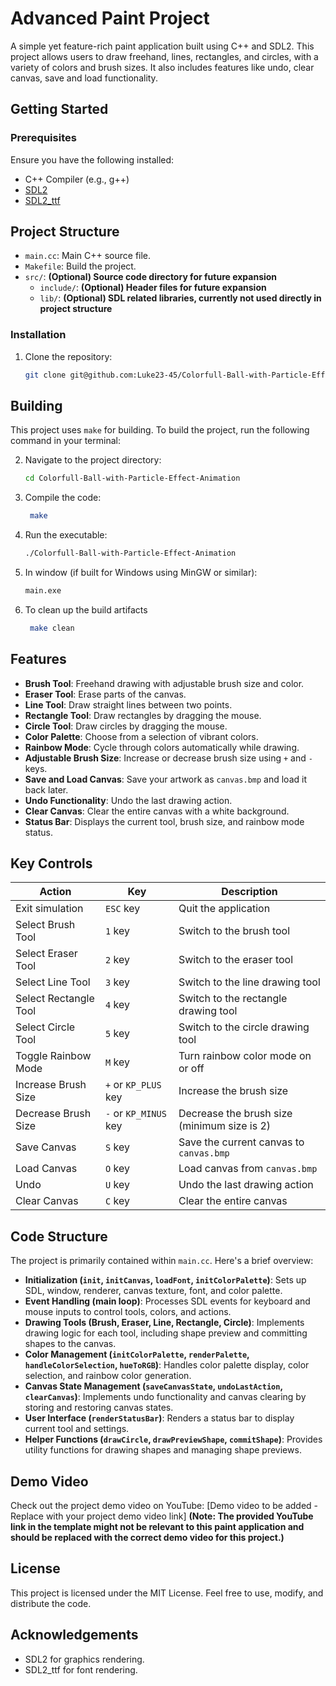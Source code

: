 # Advanced Paint Project

A simple yet feature-rich paint application built using C++ and SDL2. This project allows users to draw freehand, lines, rectangles, and circles, with a variety of colors and brush sizes. It also includes features like undo, clear canvas, save and load functionality.

## Getting Started

### Prerequisites
Ensure you have the following installed:
- C++ Compiler (e.g., g++)
- [SDL2](https://www.libsdl.org/)
- [SDL2_ttf](https://www.libsdl.org/projects/SDL_ttf/)


## Project Structure

- `main.cc`: Main C++ source file.
- `Makefile`: Build the project.
- `src/`:  **(Optional) Source code directory for future expansion**
    - `include/`: **(Optional) Header files for future expansion**
    - `lib/`: **(Optional) SDL related libraries, currently not used directly in project structure**

### Installation
1. Clone the repository:
    ```bash
    git clone git@github.com:Luke23-45/Colorfull-Ball-with-Particle-Effect-Animation.git
    ```
## Building

This project uses `make` for building. To build the project, run the following command in your terminal:

2. Navigate to the project directory:
    ```bash
    cd Colorfull-Ball-with-Particle-Effect-Animation
    ```
3. Compile the code:
    ```bash
     make
    ```
4. Run the executable:
    ```bash
    ./Colorfull-Ball-with-Particle-Effect-Animation

    ```
5. In window (if built for Windows using MinGW or similar):
    ```bash
    main.exe
    ```
6. To clean up the build artifacts
    ```bash
     make clean
    ```

## Features
- **Brush Tool**: Freehand drawing with adjustable brush size and color.
- **Eraser Tool**:  Erase parts of the canvas.
- **Line Tool**: Draw straight lines between two points.
- **Rectangle Tool**: Draw rectangles by dragging the mouse.
- **Circle Tool**: Draw circles by dragging the mouse.
- **Color Palette**: Choose from a selection of vibrant colors.
- **Rainbow Mode**: Cycle through colors automatically while drawing.
- **Adjustable Brush Size**: Increase or decrease brush size using `+` and `-` keys.
- **Save and Load Canvas**: Save your artwork as `canvas.bmp` and load it back later.
- **Undo Functionality**: Undo the last drawing action.
- **Clear Canvas**: Clear the entire canvas with a white background.
- **Status Bar**: Displays the current tool, brush size, and rainbow mode status.

## Key Controls

| Action             | Key        | Description                                  |
| ------------------ | ---------- | -------------------------------------------- |
| Exit simulation    | `ESC` key  | Quit the application                         |
| Select Brush Tool  | `1` key    | Switch to the brush tool                     |
| Select Eraser Tool | `2` key    | Switch to the eraser tool                    |
| Select Line Tool   | `3` key    | Switch to the line drawing tool              |
| Select Rectangle Tool| `4` key    | Switch to the rectangle drawing tool         |
| Select Circle Tool | `5` key    | Switch to the circle drawing tool             |
| Toggle Rainbow Mode| `M` key    | Turn rainbow color mode on or off            |
| Increase Brush Size| `+` or `KP_PLUS` key | Increase the brush size                      |
| Decrease Brush Size| `-` or `KP_MINUS` key| Decrease the brush size (minimum size is 2) |
| Save Canvas        | `S` key    | Save the current canvas to `canvas.bmp`      |
| Load Canvas        | `O` key    | Load canvas from `canvas.bmp`                |
| Undo               | `U` key    | Undo the last drawing action                 |
| Clear Canvas       | `C` key    | Clear the entire canvas                      |


## Code Structure
The project is primarily contained within `main.cc`. Here's a brief overview:
- **Initialization (`init`, `initCanvas`, `loadFont`, `initColorPalette`)**: Sets up SDL, window, renderer, canvas texture, font, and color palette.
- **Event Handling (main loop)**:  Processes SDL events for keyboard and mouse inputs to control tools, colors, and actions.
- **Drawing Tools (Brush, Eraser, Line, Rectangle, Circle)**: Implements drawing logic for each tool, including shape preview and committing shapes to the canvas.
- **Color Management (`initColorPalette`, `renderPalette`, `handleColorSelection`, `hueToRGB`)**: Handles color palette display, color selection, and rainbow color generation.
- **Canvas State Management (`saveCanvasState`, `undoLastAction`, `clearCanvas`)**: Implements undo functionality and canvas clearing by storing and restoring canvas states.
- **User Interface (`renderStatusBar`)**: Renders a status bar to display current tool and settings.
- **Helper Functions (`drawCircle`, `drawPreviewShape`, `commitShape`)**:  Provides utility functions for drawing shapes and managing shape previews.

## Demo Video
Check out the project demo video on YouTube: [Demo video to be added - Replace with your project demo video link]
**(Note: The provided YouTube link in the template might not be relevant to this paint application and should be replaced with the correct demo video for this project.)**

## License

This project is licensed under the MIT License. Feel free to use, modify, and distribute the code.

## Acknowledgements

- SDL2 for graphics rendering.
- SDL2_ttf for font rendering.
